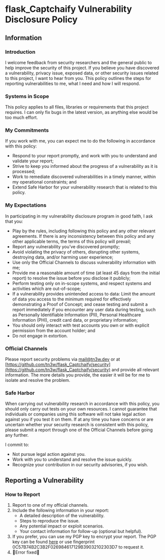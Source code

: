 # flask_Captchaify Vulnerability Disclosure Policy

## Information
### Introduction
I welcome feedback from security researchers and the general public to help improve the security of this project.
If you believe you have discovered a vulnerability, privacy issue, exposed data, or other security issues related to this project, I want to hear from you.
This policy outlines the steps for reporting vulnerabilities to me, what I need and how I will respond.

### Systems in Scope
This policy applies to all files, libraries or requirements that this project requires.
I can only fix bugs in the latest version, as anything else would be too much effort.

### My Commitments
If you work with me, you can expect me to do the following in accordance with this policy:
- Respond to your report promptly, and work with you to understand and validate your report;
- Strive to keep you informed about the progress of a vulnerability as it is processed;
- Work to remediate discovered vulnerabilities in a timely manner, within my operational constraints; and
- Extend Safe Harbor for your vulnerability research that is related to this policy.

### My Expectations
In participating in my vulnerability disclosure program in good faith, I ask that you:
- Play by the rules, including following this policy and any other relevant agreements. If there is any inconsistency between this policy and any other applicable terms, the terms of this policy will prevail;
- Report any vulnerability you’ve discovered promptly;
- Avoid violating the privacy of others, disrupting other systems, destroying data, and/or harming user experience;
- Use only the Official Channels to discuss vulnerability information with me;
- Provide me a reasonable amount of time (at least 45 days from the initial report) to resolve the issue before you disclose it publicly;
- Perform testing only on in-scope systems, and respect systems and activities which are out-of-scope;
- If a vulnerability provides unintended access to data: Limit the amount of data you access to the minimum required for effectively demonstrating a Proof of Concept; and cease testing and submit a report immediately if you encounter any user data during testing, such as Personally Identifiable Information (PII), Personal Healthcare Information (PHI), credit card data, or proprietary information;
- You should only interact with test accounts you own or with explicit permission from the account holder; and
- Do not engage in extortion.

### Official Channels
Please report security problems via [mail@tn3w.dev](mailto:mail@tn3w.dev) or at [https://github.com/tn3w/flask_Captchaify/security](https://github.com/tn3w/flask_Captchaify/security) and provide all relevant information. The more details you provide, the easier it will be for me to isolate and resolve the problem.

### Safe Harbor
When carrying out vulnerability research in accordance with this policy, you should only carry out tests on your own resources. I cannot guarantee that individuals or companies using this software will not take legal action against you if you test it on them.
If at any time you have concerns or are uncertain whether your security research is consistent with this policy, please submit a report through one of the Official Channels before going any further.

I commit to:
- Not pursue legal action against you.
- Work with you to understand and resolve the issue quickly.
- Recognize your contribution in our security advisories, if you wish.

## Reporting a Vulnerability

### How to Report
1. Report to one of my official channels.
2. Include the following information in your report:
   - A detailed description of the vulnerability.
   - Steps to reproduce the issue.
   - Any potential impact or exploit scenarios.
   - Your contact information for follow-up (optional but helpful).
3. If you prefer, you can use my PGP key to encrypt your report. The PGP key can be found [here](https://www.tn3w.dev/publ-key.asc) or use fingerprint 0C57B74B2C3B2F026984617129B39032102303D7 to request it.
4. 🎉Error fixed🎉